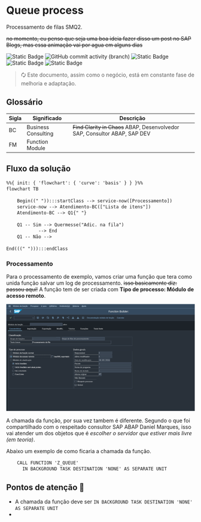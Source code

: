 # Queue process
 Processamento de filas SMQ2.

 ~~no momento, eu penso que seja uma boa ideia fazer disso um post no SAP Blogs, mas essa animação vai por agua em alguns dias~~

 
![Static Badge](https://img.shields.io/badge/development-abap-blue)
![GitHub commit activity (branch)](https://img.shields.io/github/commit-activity/t/edmilson-nascimento/queue-process)
![Static Badge](https://img.shields.io/badge/gabriel_alencar-abap-orange)
![Static Badge](https://img.shields.io/badge/daniel_marques-abap-green)
![Static Badge](https://img.shields.io/badge/poo-abap-teal)

> 🗘 Este documento, assim como o negócio, está em constante fase de melhoria e adaptação.



## Glossário

| Sigla | Significado | Descrição |
|-----|-----------|------------|
| BC |Business Consulting | ~~Find Clarity in Chaos~~ ABAP, Desenvolvedor SAP, Consultor ABAP, SAP DEV|
 FM | Function Module ||



## Fluxo da solução

```mermaid
%%{ init: { 'flowchart': { 'curve': 'basis' } } }%%
flowchart TB

    Begin((" ")):::startClass --> service-now([Processamento])
    service-now --> Atendimento-BC(["Lista de itens"])
    Atendimento-BC --> Q1{" "}

    Q1 -- Sim --> Quermesse("Adic. na fila") 
            --> End
    Q1 -- Não -->

End(((" "))):::endClass
```

### Processamento
Para o processamento de exemplo, vamos criar uma função que tera como unida função salvar um log de processamento. ~~isso basicamente diz: passou aqui!~~
A função tem de ser criada com **Tipo de processo: Módulo de acesso remoto**.

![N|Solid](files/img/tipo_funcao.png)

A chamada da função, por sua vez tambem é diferente. Segundo o que foi compartilhado com o respeitado consultor SAP ABAP Daniel Marques, isso vai atender um dos objetos que é _escolher o servidor que estiver mais livre (em teoria)_.

Abaixo um exemplo de como ficaria a chamada da função.

```abap
    CALL FUNCTION 'Z_QUEUE'
      IN BACKGROUND TASK DESTINATION 'NONE' AS SEPARATE UNIT
```

## Pontos de atenção 📝

- A chamada da função deve ser `IN BACKGROUND TASK DESTINATION 'NONE' AS SEPARATE UNIT`
- 
